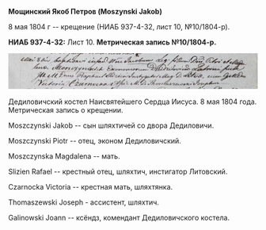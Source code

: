 **Мощинский Якоб Петров (Moszynski Jakob)**

8 мая 1804 г -- крещение (НИАБ 937-4-32, лист 10, №10/1804-р).

**НИАБ 937-4-32:** Лист 10. **Метрическая запись №10/1804-р.**

![](./media/6648a7499174698576d12775b3a3287de9bebc03.png)

Дедиловичский костел Наисвятейшего Сердца Иисуса. 8 мая 1804 года.
Метрическая запись о крещении.

Moszczynski Jakob -- сын шляхтичей со двора Дедиловичи.

Moszczynski Piotr -- отец, эконом Дедиловичский.

Moszczynska Magdalena -- мать.

Slizien Rafael -- крестный отец, шляхтич, инстигатор Литовский.

Czarnocka Victoria -- крестная мать, шляхтянка.

Thomaszewski Joseph - ассистент, шляхтич.

Galinowski Joann -- ксёндз, комендант Дедиловичского костела.
